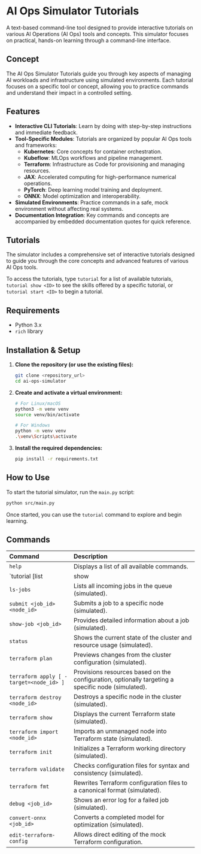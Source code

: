 # AI Ops Simulator Tutorials

A text-based command-line tool designed to provide interactive tutorials on various AI Operations (AI Ops) tools and concepts. This simulator focuses on practical, hands-on learning through a command-line interface.

## Concept

The AI Ops Simulator Tutorials guide you through key aspects of managing AI workloads and infrastructure using simulated environments. Each tutorial focuses on a specific tool or concept, allowing you to practice commands and understand their impact in a controlled setting.

## Features

- **Interactive CLI Tutorials**: Learn by doing with step-by-step instructions and immediate feedback.
- **Tool-Specific Modules**: Tutorials are organized by popular AI Ops tools and frameworks:
    -   **Kubernetes**: Core concepts for container orchestration.
    -   **Kubeflow**: MLOps workflows and pipeline management.
    -   **Terraform**: Infrastructure as Code for provisioning and managing resources.
    -   **JAX**: Accelerated computing for high-performance numerical operations.
    -   **PyTorch**: Deep learning model training and deployment.
    -   **ONNX**: Model optimization and interoperability.
- **Simulated Environments**: Practice commands in a safe, mock environment without affecting real systems.
- **Documentation Integration**: Key commands and concepts are accompanied by embedded documentation quotes for quick reference.

## Tutorials

The simulator includes a comprehensive set of interactive tutorials designed to guide you through the core concepts and advanced features of various AI Ops tools.

To access the tutorials, type `tutorial` for a list of available tutorials, `tutorial show <ID>` to see the skills offered by a specific tutorial, or `tutorial start <ID>` to begin a tutorial.

## Requirements

- Python 3.x
- `rich` library

## Installation & Setup

1.  **Clone the repository (or use the existing files):**
    ```bash
    git clone <repository_url>
    cd ai-ops-simulator
    ```

2.  **Create and activate a virtual environment:**
    ```bash
    # For Linux/macOS
    python3 -m venv venv
    source venv/bin/activate

    # For Windows
    python -m venv venv
    .\venv\Scripts\activate
    ```

3.  **Install the required dependencies:**
    ```bash
    pip install -r requirements.txt
    ```

## How to Use

To start the tutorial simulator, run the `main.py` script:

```bash
python src/main.py
```

Once started, you can use the `tutorial` command to explore and begin learning.

## Commands

| Command                   | Description                                                 |
| :------------------------ | :---------------------------------------------------------- |
| `help`                    | Displays a list of all available commands.                  |
| `tutorial [list|show|start <id>]` | Lists tutorials, shows skills for one, or starts one.       |
| `ls-jobs`                 | Lists all incoming jobs in the queue (simulated).           |
| `submit <job_id> <node_id>` | Submits a job to a specific node (simulated).               |
| `show-job <job_id>`       | Provides detailed information about a job (simulated).      |
| `status`                  | Shows the current state of the cluster and resource usage (simulated). |
| `terraform plan`          | Previews changes from the cluster configuration (simulated). |
| `terraform apply [ -target=<node_id> ]` | Provisions resources based on the configuration, optionally targeting a specific node (simulated). |
| `terraform destroy <node_id>` | Destroys a specific node in the cluster (simulated).        |
| `terraform show`          | Displays the current Terraform state (simulated).           |
| `terraform import <node_id>` | Imports an unmanaged node into Terraform state (simulated). |
| `terraform init`          | Initializes a Terraform working directory (simulated).      |
| `terraform validate`      | Checks configuration files for syntax and consistency (simulated). |
| `terraform fmt`           | Rewrites Terraform configuration files to a canonical format (simulated). |
| `debug <job_id>`          | Shows an error log for a failed job (simulated).            |
| `convert-onnx <job_id>`   | Converts a completed model for optimization (simulated).    |
| `edit-terraform-config`   | Allows direct editing of the mock Terraform configuration.  |